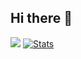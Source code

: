 ## Hi there 👋
<a href="http://"><img src="https://avatars.githubusercontent.com/u/89075831?v=4"/></a>
[![Stats](https://github-readme-stats.vercel.app/api?username=0MAR280&theme=gotham)](https://github.com/0MAR280/github-readme-stats)
